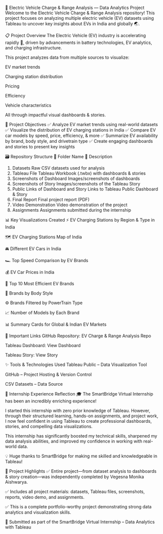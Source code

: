 🚗 Electric Vehicle Charge & Range Analysis — Data Analytics Project
Welcome to the Electric Vehicle Charge & Range Analysis repository!
This project focuses on analyzing multiple electric vehicle (EV) datasets using Tableau to uncover key insights about EVs in India and globally 🌏.

📋 Project Overview
The Electric Vehicle (EV) industry is accelerating rapidly 🚀, driven by advancements in battery technologies, EV analytics, and charging infrastructure.

This project analyzes data from multiple sources to visualize:

EV market trends

Charging station distribution

Pricing

Efficiency

Vehicle characteristics

All through impactful visual dashboards & stories.

🎯 Project Objectives
✅ Analyze EV market trends using real-world datasets
✅ Visualize the distribution of EV charging stations in India
✅ Compare EV car models by speed, price, efficiency, & more
✅ Summarize EV availability by brand, body style, and drivetrain type
✅ Create engaging dashboards and stories to present key insights

🗃️ Repository Structure
📂 Folder Name	📄 Description
1. Datasets	Raw CSV datasets used for analysis
2. Tableau File	Tableau Workbook (.twbx) with dashboards & stories
3. Screenshots of Dashboard	Images/screenshots of dashboards
4. Screenshots of Story	Images/screenshots of the Tableau Story
5. Public Links of Dashboard and Story	Links to Tableau Public Dashboard & Story
6. Final Report	Final project report (PDF)
7. Video Demonstration	Video demonstration of the project
8. Assignments	Assignments submitted during the internship

📊 Key Visualizations Created
⚡ EV Charging Stations by Region & Type in India

🗺️ EV Charging Stations Map of India

🚘 Different EV Cars in India

🏎️ Top Speed Comparison by EV Brands

💰 EV Car Prices in India

🔋 Top 10 Most Efficient EV Brands

🚙 Brands by Body Style

⚙️ Brands Filtered by PowerTrain Type

📈 Number of Models by Each Brand

📊 Summary Cards for Global & Indian EV Markets

🔗 Important Links
GitHub Repository: EV Charge & Range Analysis Repo

Tableau Dashboard: View Dashboard

Tableau Story: View Story

✨ Tools & Technologies Used
Tableau Public – Data Visualization Tool

GitHub – Project Hosting & Version Control

CSV Datasets – Data Source

🌟 Internship Experience Reflection
🎓 The SmartBridge Virtual Internship has been an incredibly enriching experience!

I started this internship with zero prior knowledge of Tableau. However, through their structured learning, hands-on assignments, and project work, I now feel confident in using Tableau to create professional dashboards, stories, and compelling data visualizations.

This internship has significantly boosted my technical skills, sharpened my data analysis abilities, and improved my confidence in working with real-world data.

💡 Huge thanks to SmartBridge for making me skilled and knowledgeable in Tableau!

📌 Project Highlights
✅ Entire project—from dataset analysis to dashboards & story creation—was independently completed by Vegesna Monika Aishwarya.

✅ Includes all project materials: datasets, Tableau files, screenshots, reports, video demo, and assignments.

✅ This is a complete portfolio-worthy project demonstrating strong data analytics and visualization skills.

📝 Submitted as part of the SmartBridge Virtual Internship – Data Analytics with Tableau
